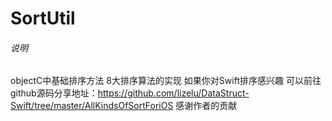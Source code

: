 # SortUtil
###### 说明
objectC中基础排序方法 8大排序算法的实现 如果你对Swift排序感兴趣 
可以前往github源码分享地址：https://github.com/lizelu/DataStruct-Swift/tree/master/AllKindsOfSortForiOS
感谢作者的贡献
